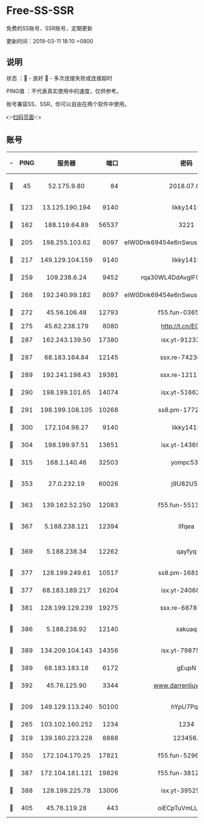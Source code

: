 # Free-SS-SSR

免费的SS账号、SSR账号，定期更新

更新时间：2019-03-11 18:10 +0800

## 说明

状态     ：🙂 - 良好 🙁 - 多次连接失败或连接超时

PING值   ：不代表真实使用中的速度，仅供参考。

账号兼容SS、SSR，你可以自由在两个软件中使用。

👉[扫码页面](https://liesauer.github.io/Free-SS-SSR/)👈

## 账号

|-|PING|服务器|端口|密码|加密方式|区域|
|:----:|:----:|:-----:|-----:|:----:|:----:|:----:|
|🙂|45|52.175.9.80|84|2018.07.07|chacha20-ietf-poly1305|HK|
|🙂|123|13.125.190.194|9140|likky1415|aes-256-cfb|KR|
|🙂|162|188.119.64.89|56537|3221|aes-256-cfb|RU|
|🙂|205|198.255.103.62|8097|eIW0Dnk69454e6nSwuspv9DmS201tQ0D|aes-256-cfb|US|
|🙂|217|149.129.104.159|9140|likky1415|aes-256-cfb|HK|
|🙂|259|109.238.6.24|9452|rqa30WL4DdAvgIFG6Fs3znzTa|aes-256-cfb|FR|
|🙂|268|192.240.99.182|8097|eIW0Dnk69454e6nSwuspv9DmS201tQ0D|aes-256-cfb|US|
|🙂|272|45.56.106.48|12793|f55.fun-03657766|aes-256-cfb|US|
|🙂|275|45.62.238.179|8080|http://t.cn/EGJIyrl|rc4-md5|CA|
|🙂|287|162.243.139.50|17380|isx.yt-91233807|aes-256-cfb|US|
|🙂|287|68.183.164.84|12145|ssx.re-74236055|aes-256-cfb|US|
|🙂|289|192.241.198.43|19381|ssx.re-12112932|aes-256-cfb|US|
|🙂|290|198.199.101.65|14074|isx.yt-51662439|aes-256-cfb|US|
|🙂|291|198.199.108.105|10268|ss8.pm-17727916|aes-256-cfb|US|
|🙂|300|172.104.98.27|9140|likky1415|aes-256-cfb|JP|
|🙂|304|198.199.97.51|13651|isx.yt-14369544|aes-256-cfb|US|
|🙂|315|168.1.140.46|32503|yompc535|aes-256-cfb|AU|
|🙂|353|27.0.232.19|60026|j9U82U53|xchacha20-ietf-poly1305|HK|
|🙂|363|139.162.52.250|12083|f55.fun-55135425|aes-256-cfb|SG|
|🙂|367|5.188.238.121|12394|llfqea|chacha20-ietf-poly1305|BR|
|🙂|369|5.188.238.34|12262|qayfyq|chacha20-ietf-poly1305|BR|
|🙂|377|128.199.249.61|10517|ss8.pm-16814764|aes-256-cfb|SG|
|🙂|377|68.183.189.217|16204|isx.yt-24068844|aes-256-cfb|SG|
|🙂|381|128.199.129.239|19275|ssx.re-68782281|aes-256-cfb|SG|
|🙂|386|5.188.238.92|12140|xakuaq|chacha20-ietf-poly1305|BR|
|🙂|389|134.209.104.143|14356|isx.yt-79875386|aes-256-cfb|SG|
|🙂|389|68.183.183.18|6172|gEupN|aes-256-cfb|SG|
|🙂|392|45.76.125.90|3344|www.darrenliuwei.com|aes-256-cfb|AU|
|🙂|209|149.129.113.240|50100|hYpU7PqP|chacha20-ietf-poly1305|CN|
|🙂|265|103.102.160.252|1234|1234|rc4-md5|JP|
|🙂|319|139.180.223.228|8888|123456..|aes-256-cfb|JP|
|🙂|350|172.104.170.25|17821|f55.fun-52969616|aes-256-cfb|SG|
|🙁|387|172.104.181.121|19826|f55.fun-38127020|aes-256-cfb|SG|
|🙁|388|128.199.225.78|13006|isx.yt-39525710|aes-256-cfb|SG|
|🙁|405|45.76.119.28|443|oiECpTuVmLLxk4Ts|aes-256-cfb|AU|
